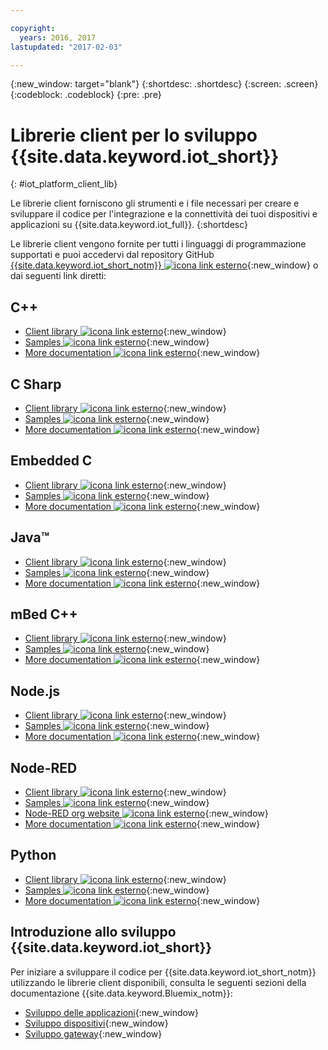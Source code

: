 ```yaml
---

copyright:
  years: 2016, 2017
lastupdated: "2017-02-03"

---
```


{:new_window: target="blank"}
{:shortdesc: .shortdesc}
{:screen: .screen}
{:codeblock: .codeblock}
{:pre: .pre}

# Librerie client per lo sviluppo {{site.data.keyword.iot_short}}
{: #iot_platform_client_lib}

Le librerie client forniscono gli strumenti e i file necessari per creare e sviluppare il codice per l'integrazione e la connettività dei tuoi dispositivi e applicazioni su {{site.data.keyword.iot_full}}.
{:shortdesc}

Le librerie client vengono fornite per tutti i linguaggi di programmazione supportati e puoi accedervi dal repository GitHub [{{site.data.keyword.iot_short_notm}} ![icona link esterno](../../icons/launch-glyph.svg)](https://github.com/ibm-watson-iot){:new_window} o dai seguenti link diretti:

## C++

- [Client library ![icona link esterno](../../icons/launch-glyph.svg)](https://github.com/ibm-watson-iot/iot-cpp){:new_window}
- [Samples ![icona link esterno](../../icons/launch-glyph.svg)](https://github.com/ibm-watson-iot/iot-cpp/tree/master/samples){:new_window}
- [More documentation ![icona link esterno](../../icons/launch-glyph.svg)](https://github.com/ibm-watson-iot/iot-cpp/blob/master/README.md){:new_window}

## C Sharp
- [Client library ![icona link esterno](../../icons/launch-glyph.svg)](https://github.com/ibm-watson-iot/iot-csharp){:new_window}
- [Samples ![icona link esterno](../../icons/launch-glyph.svg)](https://github.com/ibm-watson-iot/iot-csharp/tree/master/sample){:new_window}
- [More documentation ![icona link esterno](../../icons/launch-glyph.svg)](https://github.com/ibm-watson-iot/iot-csharp/blob/master/README.md){:new_window}

## Embedded C

- [Client library ![icona link esterno](../../icons/launch-glyph.svg)](https://github.com/ibm-watson-iot/iot-embeddedc){:new_window}
- [Samples ![icona link esterno](../../icons/launch-glyph.svg)](https://github.com/ibm-watson-iot/iot-embeddedc/tree/master/samples){:new_window}
- [More documentation ![icona link esterno](../../icons/launch-glyph.svg)](https://github.com/ibm-watson-iot/iot-embeddedc/blob/master/README.md){:new_window}


## Java™
- [Client library ![icona link esterno](../../icons/launch-glyph.svg)](https://github.com/ibm-watson-iot/iot-java){:new_window}
- [Samples ![icona link esterno](../../icons/launch-glyph.svg)](https://github.com/ibm-watson-iot/iot-java#samples){:new_window}
- [More documentation ![icona link esterno](../../icons/launch-glyph.svg)](https://github.com/ibm-watson-iot/iot-java/blob/master/README.md){:new_window}

## mBed C++

- [Client library ![icona link esterno](../../icons/launch-glyph.svg)](https://developer.mbed.org/teams/IBM_IoT/code/IBMIoTF/){:new_window}
- [Samples ![icona link esterno](../../icons/launch-glyph.svg)](https://developer.mbed.org/teams/IBM_IoT/code/IBMIoTClientLibrarySample/){:new_window}
- [More documentation ![icona link esterno](../../icons/launch-glyph.svg)](http://iotf.readthedocs.io/en/latest/devices/libraries/mbedcpp.html){:new_window}

## Node.js
- [Client library ![icona link esterno](../../icons/launch-glyph.svg)](https://github.com/ibm-watson-iot/iot-nodejs){:new_window}
- [Samples ![icona link esterno](../../icons/launch-glyph.svg)](https://github.com/ibm-watson-iot/iot-nodejs/tree/master/samples){:new_window}
- [More documentation ![icona link esterno](../../icons/launch-glyph.svg)](https://github.com/ibm-watson-iot/iot-nodejs/blob/master/README.md){:new_window}

## Node-RED
- [Client library ![icona link esterno](../../icons/launch-glyph.svg)](https://github.com/ibm-watson-iot/iot-nodered){:new_window}
- [Samples ![icona link esterno](../../icons/launch-glyph.svg)](https://github.com/ibm-watson-iot/iot-nodered/tree/master/samples/rpi){:new_window}
- [Node-RED org website ![icona link esterno](../../icons/launch-glyph.svg)](http://nodered.org/){:new_window}
- [More documentation ![icona link esterno](../../icons/launch-glyph.svg)](https://github.com/ibm-watson-iot/iot-nodered/blob/master/README.md){:new_window}

## Python
- [Client library ![icona link esterno](../../icons/launch-glyph.svg)](https://github.com/ibm-watson-iot/iot-python){:new_window}
- [Samples ![icona link esterno](../../icons/launch-glyph.svg)](https://github.com/ibm-watson-iot/iot-python/tree/master/samples){:new_window}
- [More documentation ![icona link esterno](../../icons/launch-glyph.svg)](https://github.com/ibm-watson-iot/iot-python/blob/master/README.rst){:new_window}

## Introduzione allo sviluppo {{site.data.keyword.iot_short}}

Per iniziare a sviluppare il codice per {{site.data.keyword.iot_short_notm}} utilizzando le librerie client disponibili, consulta le seguenti sezioni della documentazione {{site.data.keyword.Bluemix_notm}}:

- [Sviluppo delle applicazioni](applications/api.html){:new_window}
- [Sviluppo dispositivi](devices/api.html){:new_window}
- [Sviluppo gateway](gateways/mqtt.html){:new_window}
